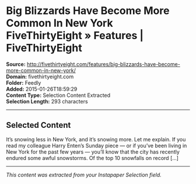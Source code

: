 # Big Blizzards Have Become More Common In New York FiveThirtyEight » Features | FiveThirtyEight

**Source:** http://fivethirtyeight.com/features/big-blizzards-have-become-more-common-in-new-york/  
**Domain:** fivethirtyeight.com  
**Folder:** Feedly  
**Added:** 2015-01-26T18:59:29  
**Content Type:** Selection Content Extracted  
**Selection Length:** 293 characters  


---

## Selected Content

It’s snowing less in New York, and it’s snowing more. Let me explain. If you read my colleague Harry Enten’s Sunday piece — or if you’ve been living in New York for the past few years — you’ll know that the city has recently endured some awful snowstorms. Of the top 10 snowfalls on record […]

---

*This content was extracted from your Instapaper Selection field.*